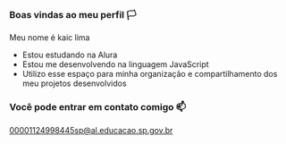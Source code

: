 ### Boas vindas ao meu perfil 🏳️

Meu nome é kaic lima

- Estou estudando na Alura
- Estou me desenvolvendo na linguagem JavaScript
- Utilizo esse espaço para minha organização e compartilhamento dos meu projetos desenvolvidos

### Você pode entrar em contato comigo 📫
00001124998445sp@al.educacao.sp.gov.br

